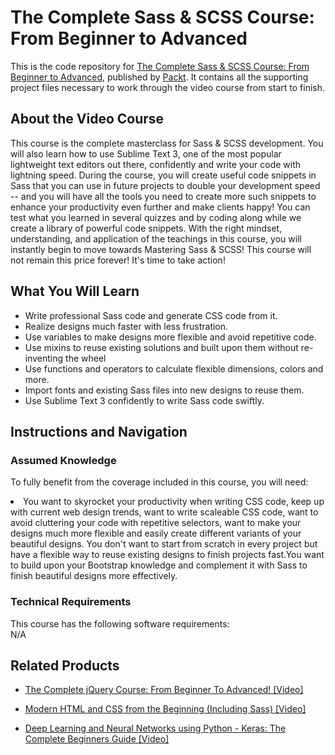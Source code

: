 # The Complete Sass & SCSS Course: From Beginner to Advanced				
This is the code repository for [The Complete Sass & SCSS Course: From Beginner to Advanced](https://www2.packtpub.com/web-development/complete-sass-scss-course-beginner-advanced-video), published by [Packt](https://www.packtpub.com/?utm_source=github). It contains all the supporting project files necessary to work through the video course from start to finish.
## About the Video Course
This course is the complete masterclass for Sass & SCSS development. You will also learn how to use Sublime Text 3, one of the most popular lightweight text editors out there, confidently and write your code with lightning speed. During the course, you will create useful code snippets in Sass that you can use in future projects to double your development speed -- and you will have all the tools you need to create more such snippets to enhance your productivity even further and make clients happy! You can test what you learned in several quizzes and by coding along while we create a library of powerful code snippets. With the right mindset, understanding, and application of the teachings in this course, you will instantly begin to move towards Mastering Sass & SCSS! This course will not remain this price forever! It's time to take action!
<H2>What You Will Learn</H2>
<DIV class=book-info-will-learn-text>
<UL>
<LI>Write professional Sass code and generate CSS code from it.</LI>
<LI>Realize designs much faster with less frustration.</LI>
<LI>Use variables to make designs more flexible and avoid repetitive code.</LI>
<LI>Use mixins to reuse existing solutions and built upon them without re-inventing the wheel</LI>
<LI>Use functions and operators to calculate flexible dimensions, colors and more.</LI>
<LI>Import fonts and existing Sass files into new designs to reuse them.</LI>
<LI>Use Sublime Text 3 confidently to write Sass code swiftly.</LI>
</UL></DIV>

## Instructions and Navigation
### Assumed Knowledge
To fully benefit from the coverage included in this course, you will need:<br/>
<DIV class=book-info-will-learn-text>
<LI> You want to skyrocket your productivity when writing CSS code, keep up with current web design trends, want to write scaleable CSS code, want to avoid cluttering your code with repetitive selectors, want to make your designs much more flexible and easily create different variants of your beautiful designs. You don't want to start from scratch in every project but have a flexible way to reuse existing designs to finish projects fast.You want to build upon your Bootstrap knowledge and complement it with Sass to finish beautiful designs more effectively.</LI> 
<DIV>

### Technical Requirements
This course has the following software requirements:<br/>
N/A

## Related Products
* [The Complete jQuery Course: From Beginner To Advanced!  [Video]](https://www2.packtpub.com/web-development/complete-jquery-course-beginner-advanced-video)

* [Modern HTML and CSS from the Beginning (Including Sass) [Video]](https://www2.packtpub.com/web-development/modern-html-and-css-beginning-including-sass-video)

* [Deep Learning and Neural Networks using Python - Keras: The Complete Beginners Guide  [Video]](https://www2.packtpub.com/application-development/deep-learning-and-neural-networks-using-python-keras-complete-beginners-guid)